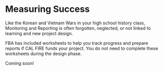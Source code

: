 # Measuring Success
Like the Korean and Vietnam Wars in your high school history class, Monitoring and Reporting is often forgotten, neglected, or not linked to learning and new project design. 

FBA has included worksheets to help you track progress and prepare reports if CAL FIRE funds your project. You do not need to complete these worksheets during the design phase.

Coming soon!